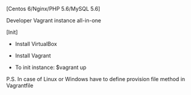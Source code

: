 [Centos 6/Nginx/PHP 5.6/MySQL 5.6]

Developer Vagrant instance all-in-one

[Init]

 - Install VirtualBox
 - Install Vagrant


 - To init instance:
	$vagrant up

P.S. In case of Linux or Windows have to define provision file method in Vagrantfile
